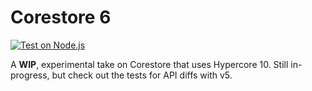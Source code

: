 # Corestore 6
[![Test on Node.js](https://github.com/hypercore-skunkworks/neocorestore/actions/workflows/test-node.yml/badge.svg)](https://github.com/hypercore-skunkworks/neocorestore/actions/workflows/test-node.yml)

A __WIP__, experimental take on Corestore that uses Hypercore 10. Still in-progress, but check out the tests for API diffs with v5.
